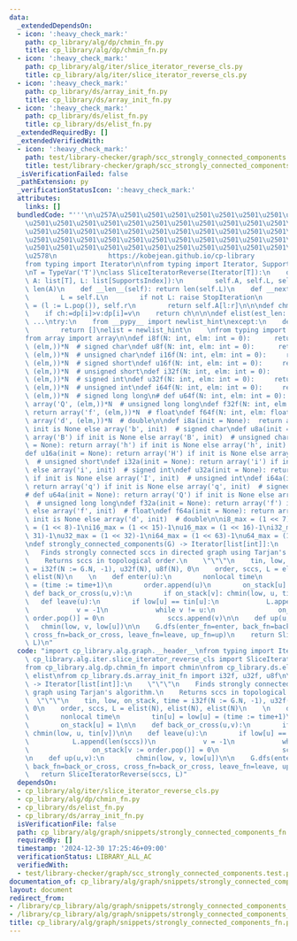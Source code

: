 ```yaml
---
data:
  _extendedDependsOn:
  - icon: ':heavy_check_mark:'
    path: cp_library/alg/dp/chmin_fn.py
    title: cp_library/alg/dp/chmin_fn.py
  - icon: ':heavy_check_mark:'
    path: cp_library/alg/iter/slice_iterator_reverse_cls.py
    title: cp_library/alg/iter/slice_iterator_reverse_cls.py
  - icon: ':heavy_check_mark:'
    path: cp_library/ds/array_init_fn.py
    title: cp_library/ds/array_init_fn.py
  - icon: ':heavy_check_mark:'
    path: cp_library/ds/elist_fn.py
    title: cp_library/ds/elist_fn.py
  _extendedRequiredBy: []
  _extendedVerifiedWith:
  - icon: ':heavy_check_mark:'
    path: test/library-checker/graph/scc_strongly_connected_components.test.py
    title: test/library-checker/graph/scc_strongly_connected_components.test.py
  _isVerificationFailed: false
  _pathExtension: py
  _verificationStatusIcon: ':heavy_check_mark:'
  attributes:
    links: []
  bundledCode: "'''\n\u257A\u2501\u2501\u2501\u2501\u2501\u2501\u2501\u2501\u2501\u2501\
    \u2501\u2501\u2501\u2501\u2501\u2501\u2501\u2501\u2501\u2501\u2501\u2501\u2501\
    \u2501\u2501\u2501\u2501\u2501\u2501\u2501\u2501\u2501\u2501\u2501\u2501\u2501\
    \u2501\u2501\u2501\u2501\u2501\u2501\u2501\u2501\u2501\u2501\u2501\u2501\u2501\
    \u2501\u2501\u2501\u2501\u2501\u2501\u2501\u2501\u2501\u2501\u2501\u2501\u2501\
    \u2578\n             https://kobejean.github.io/cp-library               \n'''\n\
    from typing import Iterator\n\nfrom typing import Iterator, SupportsIndex, TypeVar\n\
    \nT = TypeVar('T')\nclass SliceIteratorReverse(Iterator[T]):\n    def __init__(self,\
    \ A: list[T], L: list[SupportsIndex]):\n        self.A, self.L, self.r = A, L,\
    \ len(A)\n    def __len__(self): return len(self.L)\n    def __next__(self):\n\
    \        L = self.L\n        if not L: raise StopIteration\n        self.r, r\
    \ = (l := L.pop()), self.r\n        return self.A[l:r]\n\n\ndef chmin(dp, i, v):\n\
    \    if ch:=dp[i]>v:dp[i]=v\n    return ch\n\n\ndef elist(est_len: int) -> list:\
    \ ...\ntry:\n    from __pypy__ import newlist_hint\nexcept:\n    def newlist_hint(hint):\n\
    \        return []\nelist = newlist_hint\n    \nfrom typing import Iterable\n\
    from array import array\n\ndef i8f(N: int, elm: int = 0):      return array('b',\
    \ (elm,))*N  # signed char\ndef u8f(N: int, elm: int = 0):      return array('B',\
    \ (elm,))*N  # unsigned char\ndef i16f(N: int, elm: int = 0):     return array('h',\
    \ (elm,))*N  # signed short\ndef u16f(N: int, elm: int = 0):     return array('H',\
    \ (elm,))*N  # unsigned short\ndef i32f(N: int, elm: int = 0):     return array('i',\
    \ (elm,))*N  # signed int\ndef u32f(N: int, elm: int = 0):     return array('I',\
    \ (elm,))*N  # unsigned int\ndef i64f(N: int, elm: int = 0):     return array('q',\
    \ (elm,))*N  # signed long long\n# def u64f(N: int, elm: int = 0):     return\
    \ array('Q', (elm,))*N  # unsigned long long\ndef f32f(N: int, elm: float = 0.0):\
    \ return array('f', (elm,))*N  # float\ndef f64f(N: int, elm: float = 0.0): return\
    \ array('d', (elm,))*N  # double\n\ndef i8a(init = None):  return array('b') if\
    \ init is None else array('b', init)  # signed char\ndef u8a(init = None):  return\
    \ array('B') if init is None else array('B', init)  # unsigned char\ndef i16a(init\
    \ = None): return array('h') if init is None else array('h', init)  # signed short\n\
    def u16a(init = None): return array('H') if init is None else array('H', init)\
    \  # unsigned short\ndef i32a(init = None): return array('i') if init is None\
    \ else array('i', init)  # signed int\ndef u32a(init = None): return array('I')\
    \ if init is None else array('I', init)  # unsigned int\ndef i64a(init = None):\
    \ return array('q') if init is None else array('q', init)  # signed long long\n\
    # def u64a(init = None): return array('Q') if init is None else array('Q', init)\
    \  # unsigned long long\ndef f32a(init = None): return array('f') if init is None\
    \ else array('f', init)  # float\ndef f64a(init = None): return array('d') if\
    \ init is None else array('d', init)  # double\n\ni8_max = (1 << 7)-1\nu8_max\
    \ = (1 << 8)-1\ni16_max = (1 << 15)-1\nu16_max = (1 << 16)-1\ni32_max = (1 <<\
    \ 31)-1\nu32_max = (1 << 32)-1\ni64_max = (1 << 63)-1\nu64_max = (1 << 64)-1\n\
    \ndef strongly_connected_components(G) -> Iterator[list[int]]:\n    \"\"\"\n \
    \   Finds strongly connected sccs in directed graph using Tarjan's algorithm.\n\
    \    Returns sccs in topological order.\n    \"\"\"\n    tin, low, on_stack, time\
    \ = i32f(N := G.N, -1), u32f(N), u8f(N), 0\n    order, sccs, L = elist(N), elist(N),\
    \ elist(N)\n    \n    def enter(u):\n        nonlocal time\n        tin[u] = low[u]\
    \ = (time := time+1)\n        order.append(u)\n        on_stack[u] = 1\n\n   \
    \ def back_or_cross(u,v):\n        if on_stack[v]: chmin(low, u, tin[v])\n\n \
    \   def leave(u):\n        if low[u] == tin[u]:\n            L.append(len(sccs))\n\
    \            v = -1\n            while v != u:\n                on_stack[v :=\
    \ order.pop()] = 0\n                sccs.append(v)\n\n    def up(u,v):\n     \
    \   chmin(low, v, low[u])\n\n    G.dfs(enter_fn=enter, back_fn=back_or_cross,\
    \ cross_fn=back_or_cross, leave_fn=leave, up_fn=up)\n    return SliceIteratorReverse(sccs,\
    \ L)\n"
  code: "import cp_library.alg.graph.__header__\nfrom typing import Iterator\nfrom\
    \ cp_library.alg.iter.slice_iterator_reverse_cls import SliceIteratorReverse\n\
    from cp_library.alg.dp.chmin_fn import chmin\nfrom cp_library.ds.elist_fn import\
    \ elist\nfrom cp_library.ds.array_init_fn import i32f, u32f, u8f\n\ndef strongly_connected_components(G)\
    \ -> Iterator[list[int]]:\n    \"\"\"\n    Finds strongly connected sccs in directed\
    \ graph using Tarjan's algorithm.\n    Returns sccs in topological order.\n  \
    \  \"\"\"\n    tin, low, on_stack, time = i32f(N := G.N, -1), u32f(N), u8f(N),\
    \ 0\n    order, sccs, L = elist(N), elist(N), elist(N)\n    \n    def enter(u):\n\
    \        nonlocal time\n        tin[u] = low[u] = (time := time+1)\n        order.append(u)\n\
    \        on_stack[u] = 1\n\n    def back_or_cross(u,v):\n        if on_stack[v]:\
    \ chmin(low, u, tin[v])\n\n    def leave(u):\n        if low[u] == tin[u]:\n \
    \           L.append(len(sccs))\n            v = -1\n            while v != u:\n\
    \                on_stack[v := order.pop()] = 0\n                sccs.append(v)\n\
    \n    def up(u,v):\n        chmin(low, v, low[u])\n\n    G.dfs(enter_fn=enter,\
    \ back_fn=back_or_cross, cross_fn=back_or_cross, leave_fn=leave, up_fn=up)\n \
    \   return SliceIteratorReverse(sccs, L)"
  dependsOn:
  - cp_library/alg/iter/slice_iterator_reverse_cls.py
  - cp_library/alg/dp/chmin_fn.py
  - cp_library/ds/elist_fn.py
  - cp_library/ds/array_init_fn.py
  isVerificationFile: false
  path: cp_library/alg/graph/snippets/strongly_connected_components_fn.py
  requiredBy: []
  timestamp: '2024-12-30 17:25:46+09:00'
  verificationStatus: LIBRARY_ALL_AC
  verifiedWith:
  - test/library-checker/graph/scc_strongly_connected_components.test.py
documentation_of: cp_library/alg/graph/snippets/strongly_connected_components_fn.py
layout: document
redirect_from:
- /library/cp_library/alg/graph/snippets/strongly_connected_components_fn.py
- /library/cp_library/alg/graph/snippets/strongly_connected_components_fn.py.html
title: cp_library/alg/graph/snippets/strongly_connected_components_fn.py
---
```

